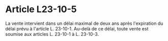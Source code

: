 # Article L23-10-5

La vente intervient dans un délai maximal de deux ans après l'expiration du délai prévu à l'article L. 23-10-1. Au-delà de ce délai, toute vente est soumise aux articles L. 23-10-1 à L. 23-10-3.
